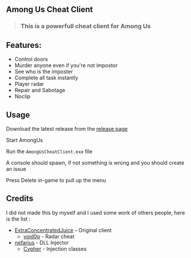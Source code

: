 ## Among Us Cheat Client
> ### This is a powerfull cheat client for Among Us

## Features:
- Control doors
- Murder anyone even if you're not impostor
- See who is the imposter
- Complete all task instantly
- Player radar
- Repair and Sabotage
- Noclip

## Usage
Download the latest release from the [release page](https://github.com/Escartem/AmongUsCheatClient/releases)

Start AmongUs

Run the `AmongUsCheatClient.exe` file

A console should spawn, if not something is wrong and you should create an issue

Press Delete in-game to pull up the menu

## Credits
I did not made this by myself and I used some work of others people, here is the list :
- [ExtraConcentratedJuice](https://github.com/ExtraConcentratedJuice) - Original client
  - [void0p](https://github.com/v0idp) - Radar cheat
- [nefarius](https://github.com/nefarius) - DLL Injector
  - [Cypher](http://www.raptorfactor.com/) - Injection classes
